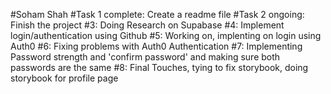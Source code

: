 #Soham Shah
#Task 1 complete: Create a readme file
#Task 2 ongoing: Finish the project
#3: Doing Research on Supabase
#4: Implement login/authentication using Github
#5: Working on, implenting on login using Auth0
#6: Fixing problems with Auth0 Authentication
#7: Implementing Password strength and 'confirm password' and making sure both passwords are the same
#8: Final Touches, tying to fix storybook, doing storybook for profile page
